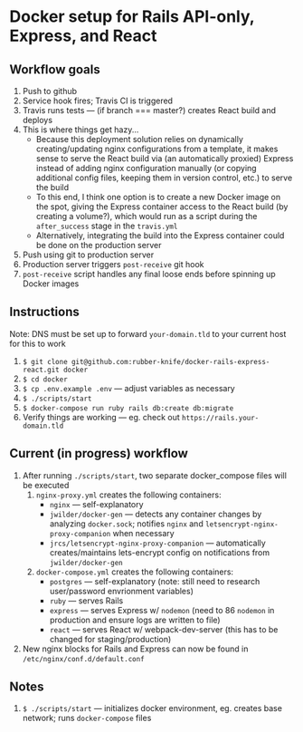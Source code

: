 # Docker setup for Rails API-only, Express, and React

## Workflow goals
1. Push to github
2. Service hook fires; Travis CI is triggered
3. Travis runs tests — (if branch === master?) creates React build and deploys
4. This is where things get hazy...
    - Because this deployment solution relies on dynamically creating/updating nginx configurations from a template, it makes sense to serve the React build via (an automatically proxied) Express instead of adding nginx configuration manually (or copying additional config files, keeping them in version control, etc.) to serve the build
    - To this end, I think one option is to create a new Docker image on the spot, giving the Express container access to the React build (by creating a volume?), which would run as a script during the `after_success` stage in the `travis.yml`
    - Alternatively, integrating the build into the Express container could be done on the production server
5. Push using git to production server
6. Production server triggers `post-receive` git hook
7. `post-receive` script handles any final loose ends before spinning up Docker images


## Instructions
Note: DNS must be set up to forward `your-domain.tld` to your current host for this to work
1. `$ git clone git@github.com:rubber-knife/docker-rails-express-react.git docker`
2. `$ cd docker`
3. `$ cp .env.example .env` — adjust variables as necessary
3. `$ ./scripts/start`
5. `$ docker-compose run ruby rails db:create db:migrate`
6. Verify things are working — eg. check out `https://rails.your-domain.tld`

## Current (in progress) workflow
1. After running `./scripts/start`, two separate docker_compose files will be executed
    1. `nginx-proxy.yml` creates the following containers:
        - `nginx` — self-explanatory
        - `jwilder/docker-gen` — detects any container changes by analyzing `docker.sock`; notifies `nginx` and `letsencrypt-nginx-proxy-companion` when necessary
        - `jrcs/letsencrypt-nginx-proxy-companion` — automatically creates/maintains lets-encrypt config on notifications from `jwilder/docker-gen`
    2. `docker-compose.yml` creates the following containers:
        - `postgres` — self-explanatory (note: still need to research user/password envrionment variables)
        - `ruby` — serves Rails
        - `express` — serves Express w/ `nodemon` (need to 86 `nodemon` in production and ensure logs are written to file)
        - `react` — serves React w/ webpack-dev-server (this has to be changed for staging/production)
2. New nginx blocks for Rails and Express can now be found in `/etc/nginx/conf.d/default.conf`

## Notes
1. `$ ./scripts/start` — initializes docker environment, eg. creates base network; runs `docker-compose` files

